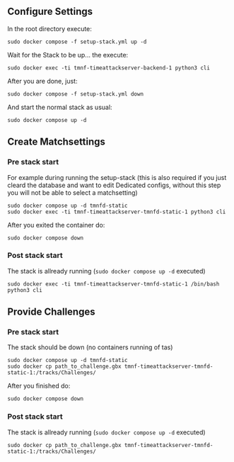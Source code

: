 ## Configure Settings

In the root directory execute:

```
sudo docker compose -f setup-stack.yml up -d
```

Wait for the Stack to be up... the execute:

```
sudo docker exec -ti tmnf-timeattackserver-backend-1 python3 cli
```

After you are done, just:

```
sudo docker compose -f setup-stack.yml down
```

And start the normal stack as usual:

```
sudo docker compose up -d
```

## Create Matchsettings

### Pre stack start

For example during running the setup-stack (this is also required if you just cleard the database and want to edit Dedicated configs, without this step you will not be able to select a matchsetting) 

```
sudo docker compose up -d tmnfd-static
sudo docker exec -ti tmnf-timeattackserver-tmnfd-static-1 python3 cli
```

After you exited the container do:
```
sudo docker compose down
```

### Post stack start

The stack is allready running (`sudo docker compose up -d` executed)

```
sudo docker exec -ti tmnf-timeattackserver-tmnfd-static-1 /bin/bash
python3 cli
```

## Provide Challenges

### Pre stack start

The stack should be down (no containers running of tas)

```
sudo docker compose up -d tmnfd-static
sudo docker cp path_to_challenge.gbx tmnf-timeattackserver-tmnfd-static-1:/tracks/Challenges/
```

After you finished do:
```
sudo docker compose down
```

### Post stack start

The stack is allready running (`sudo docker compose up -d` executed)

```
sudo docker cp path_to_challenge.gbx tmnf-timeattackserver-tmnfd-static-1:/tracks/Challenges/
```